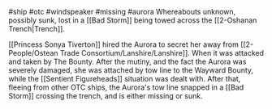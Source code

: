 #ship #otc #windspeaker  #missing #aurora 
Whereabouts unknown, possibly sunk, lost in a [[Bad Storm]] being towed across the [[2-Oshanan Trench|Trench]].

[[Princess Sonya Tiverton]] hired the Aurora to secret her away from [[2-People/Ostean Trade Consortium/Lanshire/Lanshire]].  When it was attacked and taken by The Bounty.  After the mutiny, and the fact the Aurora was severely damaged, she was attached by tow line to the Wayward Bounty, while the [[Sentient Figureheads]] situation was dealt with.  After that, fleeing from other OTC ships, the Aurora's tow line snapped in a [[Bad Storm]] crossing the trench, and is either missing or sunk.

